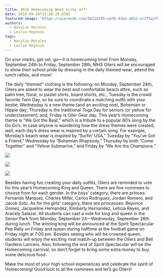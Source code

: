 ```yaml
---
title: 2018 Homecoming Week kicks off!
date: 2018-09-26T15:28:29.030Z
featured-image: 'https://ucarecdn.com/5b218195-ea78-41be-a952-ec1f5a1f0eaf/'
authors:
  - Natalie Morales
  - Leslie Reynoso
tags:
  - Natalie Morales
  - Leslie Reynoso
---
```

On your marks, get set, go—it is homecoming time! From Monday, September 24th to Friday, September 28th, MHS Oilers will be encouraged to show their school pride by dressing in the daily themed wear, attend the lunch rallies, and more!

The daily “themed” clothing is the following: on Monday, September 24th, Oilers are asked to wear the best and comfortable beach attire, such as palm tree, floral, or pastel shirts, board shorts, etc.; Tuesday is the crowd favorite Twin Day, so be sure to coordinate a matching outfit with your bestie; Wednesday is a new theme (and an exciting one), Bohemian or Hippie day; Thursday is the traditional Toga Day for seniors (or yellow for underclassmen); and, Friday is Oiler Gear day. This year’s Homecoming theme is “We Got the Beat,” which is a tribute to a popular 80’s song by the Go Go’s. In case anyone is wondering how the dress themes were created, well, each day’s dress wear is inspired by a certain song. For example, Monday’s beach wear is inspired by “Surfin’ USA,” Tuesday by “You’ve Got a Friend,” Wednesday by “Bohemian Rhapsody,” Thursday by both “Come Together” and “Yellow Submarine,” and Friday by “We Are the Champions.”

![](https://ucarecdn.com/aa948b8c-2496-4eb3-ab16-f523ca65fff5~1/nth/0/)

![](https://ucarecdn.com/210494f9-9d23-4813-af67-b665a2bdd663~1/nth/0/)

![](https://ucarecdn.com/fa30e377-5f83-46ab-9c84-ed530455ba24~1/nth/0/)

Besides having fun creating your daily outfits, Oilers are reminded to vote for this year’s Homecoming King and Queen. There are five nominees to choose from for each gender. In the boys’ category, there are princes: Fernando Marquez, Charles Miller, Carlos Rodriguez, Jordan Romero, and Jacob Soto. As for the girls’ category, there are princesses: Beyonce Gomez, Jacqueline Hernandez, Kimberly Hernandez, Leticia Reyes, and Aracely Salazar. All students can cast a vote for king and queen in the Senior Park from Monday, September 24—Wednesday, September 26th during lunch. The winning king will be announced at the Spirit Spectacular Pep Rally on Friday and queen during halftime at the football game on Friday night at 7:00 pm. Besides seeing who will be crowned queen, students will enjoy the exciting rival match-up between the Oilers and Bell Gardens Lancers. Also, following the end of Spirit Spectacular will be the Homecoming carnival, so don’t forget to bring some extra money to buy some delicious food.

Make the most of your high school experiences and celebrate the spirit of Homecoming! Good luck to all the nominees and let’s go Oilers!

​
